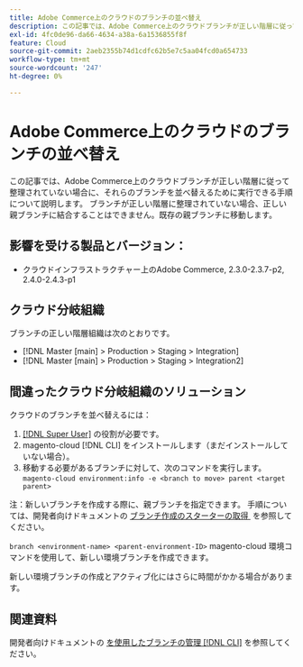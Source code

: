 ```yaml
---
title: Adobe Commerce上のクラウドのブランチの並べ替え
description: この記事では、Adobe Commerce上のクラウドブランチが正しい階層に従って整理されていない場合に、それらのブランチを並べ替えるために実行できる手順について説明します。 ブランチが正しい階層に整理されていない場合、正しい親ブランチに結合することはできません。既存の親ブランチに移動します。
exl-id: 4fc0de96-da66-4634-a38a-6a1536855f8f
feature: Cloud
source-git-commit: 2aeb2355b74d1cdfc62b5e7c5aa04fcd0a654733
workflow-type: tm+mt
source-wordcount: '247'
ht-degree: 0%

---
```


# Adobe Commerce上のクラウドのブランチの並べ替え

この記事では、Adobe Commerce上のクラウドブランチが正しい階層に従って整理されていない場合に、それらのブランチを並べ替えるために実行できる手順について説明します。 ブランチが正しい階層に整理されていない場合、正しい親ブランチに結合することはできません。既存の親ブランチに移動します。

## 影響を受ける製品とバージョン：

* クラウドインフラストラクチャー上のAdobe Commerce, 2.3.0-2.3.7-p2, 2.4.0-2.4.3-p1

## クラウド分岐組織

ブランチの正しい階層組織は次のとおりです。

* [!DNL Master [main] > Production > Staging > Integration]
* [!DNL Master [main] > Production > Staging > Integration2]

## 間違ったクラウド分岐組織のソリューション

クラウドのブランチを並べ替えるには：

1. [[!DNL Super User]](https://experienceleague.adobe.com/docs/commerce-cloud-service/user-guide/project/user-access.html?lang=ja) の役割が必要です。
1. magento-cloud [!DNL CLI] をインストールします（まだインストールしていない場合）。
1. 移動する必要があるブランチに対して、次のコマンドを実行します。
   `magento-cloud environment:info -e <branch to move> parent <target parent>`

注：新しいブランチを作成する際に、親ブランチを指定できます。 手順については、開発者向けドキュメントの [&#x200B; ブランチ作成のスターターの取得 &#x200B;](https://experienceleague.adobe.com/ja/docs/commerce-cloud-service/user-guide/develop/cli-branches) を参照してください。

`branch <environment-name> <parent-environment-ID>` magento-cloud 環境コマンドを使用して、新しい環境ブランチを作成できます。

新しい環境ブランチの作成とアクティブ化にはさらに時間がかかる場合があります。

## 関連資料

開発者向けドキュメントの [&#x200B; を使用したブランチの管理  [!DNL CLI]](https://experienceleague.adobe.com/ja/docs/commerce-cloud-service/user-guide/develop/cli-branches) を参照してください。
